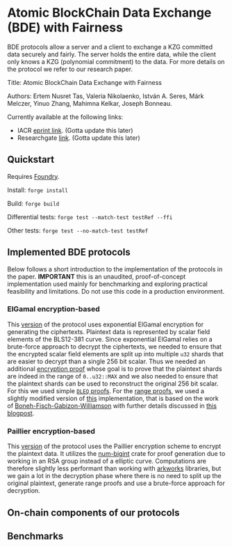 # Atomic BlockChain Data Exchange (BDE) with Fairness

BDE protocols allow a server and a client to exchange a KZG committed data securely and fairly. 
The server holds the entire data, while the client only knows a KZG (polynomial commitment) to the data. For more details on the protocol we refer to our research paper.

Title: Atomic BlockChain Data Exchange with Fairness

Authors: Ertem Nusret Tas, Valeria Nikolaenko, István A. Seres, Márk Melczer, Yinuo Zhang, Mahimna Kelkar, Joseph Bonneau. 

Currently available at the following links:
* IACR [eprint link](https://eprint.iacr.org/2024/420.pdf). (Gotta update this later)
* Researchgate [link](). (Gotta update this later)

## Quickstart

Requires [Foundry](https://book.getfoundry.sh/getting-started/installation).

Install: `forge install`

Build: `forge build`

Differential tests: `forge test --match-test testRef --ffi`

Other tests: `forge test --no-match-test testRef`


## Implemented BDE protocols

Below follows a short introduction to the implementation of the protocols in the paper.
**IMPORTANT** this is an unaudited, proof-of-concept implementation used mainly for benchmarking and exploring practical feasibility and limitations. Do not use this code in a production environment.

### ElGamal encryption-based

This [version](https://github.com/PopcornPaws/fde/tree/main/src/veck/kzg/elgamal) of the protocol uses exponential ElGamal encryption for generating the ciphertexts. Plaintext data is represented by scalar field elements of the BLS12-381 curve. Since exponential ElGamal relies on a brute-force approach to decrypt the ciphertexts, we needed to ensure that the encrypted scalar field elements are split up into multiple `u32` shards that are easier to decrypt than a single 256 bit scalar. Thus we needed an additional [encryption proof](https://github.com/PopcornPaws/fde/blob/main/src/veck/kzg/elgamal/encryption.rs) whose goal is to prove that the plaintext shards are indeed in the range of `0..u32::MAX` and we also needed to ensure that the plaintext shards can be used to reconstruct the original 256 bit scalar. For this we used simple [`DLEQ` proofs](https://github.com/PopcornPaws/fde/blob/main/src/dleq.rs). For the [range proofs](https://github.com/PopcornPaws/fde/tree/main/src/range_proof), we used a slightly modified version of [this](https://github.com/roynalnaruto/range_proof) implementation, that is based on the work of [Boneh-Fisch-Gabizon-Williamson](https://hackmd.io/@dabo/B1U4kx8XI) with further details discussed in [this blogpost](https://decentralizedthoughts.github.io/2020-03-03-range-proofs-from-polynomial-commitments-reexplained/).

### Paillier encryption-based

This [version](https://github.com/PopcornPaws/fde/blob/main/src/veck/kzg/paillier/mod.rs) of the protocol uses the Paillier encryption scheme to encrypt the plaintext data. It utilizes the [num-bigint](https://crates.io/crates/num-bigint) crate for proof generation due to working in an RSA group instead of a elliptic curve. Computations are therefore slightly less performant than working with [arkworks](https://github.com/arkworks-rs) libraries, but we gain a lot in the decryption phase where there is no need to split up the original plaintext, generate range proofs and use a brute-force approach for decryption.

## On-chain components of our protocols

## Benchmarks
